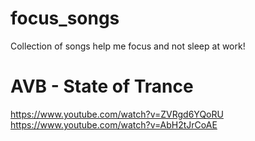 # focus_songs
Collection of songs help me focus and not sleep at work!

# AVB - State of Trance
https://www.youtube.com/watch?v=ZVRgd6YQoRU
https://www.youtube.com/watch?v=AbH2tJrCoAE
